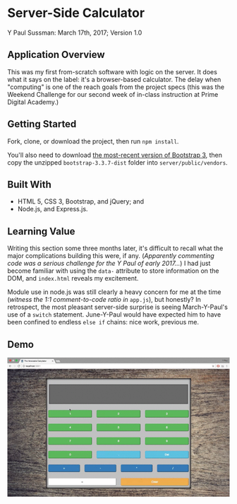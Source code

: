 # Server-Side Calculator

Y Paul Sussman: March 17th, 2017; Version 1.0

## Application Overview
This was my first from-scratch software with logic on the server. It does what it says on the label: it's a browser-based calculator. The delay when "computing" is one of the reach goals from the project specs (this was the Weekend Challenge for our second week of in-class instruction at Prime Digital Academy.)

## Getting Started

Fork, clone, or download the project, then run `npm install`.

You'll also need to download [the most-recent version of Bootstrap 3](http://getbootstrap.com/getting-started/#download), then copy the unzipped `bootstrap-3.3.7-dist` folder into `server/public/vendors`.

## Built With

* HTML 5, CSS 3, Bootstrap, and jQuery; and
* Node.js, and Express.js.

## Learning Value

Writing this section some three months later, it's difficult to recall what the major complications building this were, if any. (_Apparently commenting code was a serious challenge for the Y Paul of early 2017..._) I had just become familiar with using the `data-` attribute to store information on the DOM, and `index.html` reveals my excitement.

Module use in node.js was still clearly a heavy concern for me at the time (_witness the 1:1 comment-to-code ratio in_ `app.js`), but honestly? In retrospect, the most pleasant server-side surprise is seeing March-Y-Paul's use of a `switch` statement. June-Y-Paul would have expected him to have been confined to endless `else if` chains: nice work, previous me.

## Demo
<p align="center">
  <img src="Server-Side_Calculator.gif" alt="walkthrough gif"/>
</p>
